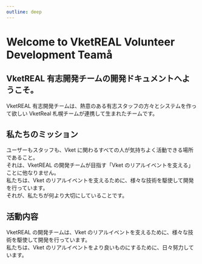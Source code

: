 ```yaml
---
outline: deep
---
```


# Welcome to VketREAL Volunteer Development Teamå



## VketREAL 有志開発チームの開発ドキュメントへようこそ。

VketREAL 有志開発チームは、熱意のある有志スタッフの方々とシステムを作って欲しい VketReal 札幌チームが連携して生まれたチームです。

## 私たちのミッション
ユーザーもスタッフも、Vket に関わるすべての人が気持ちよく活動できる場所であること。  
それは、VketREAL の開発チームが目指す「Vket のリアルイベントを支える」ことに他なりません。  
私たちは、Vket のリアルイベントを支えるために、様々な技術を駆使して開発を行っています。  
それが、私たちが何より大切にしていることです。

## 活動内容
VketREAL の開発チームは、Vket のリアルイベントを支えるために、様々な技術を駆使して開発を行っています。  
私たちは、Vket のリアルイベントをより良いものにするために、日々努力しています。